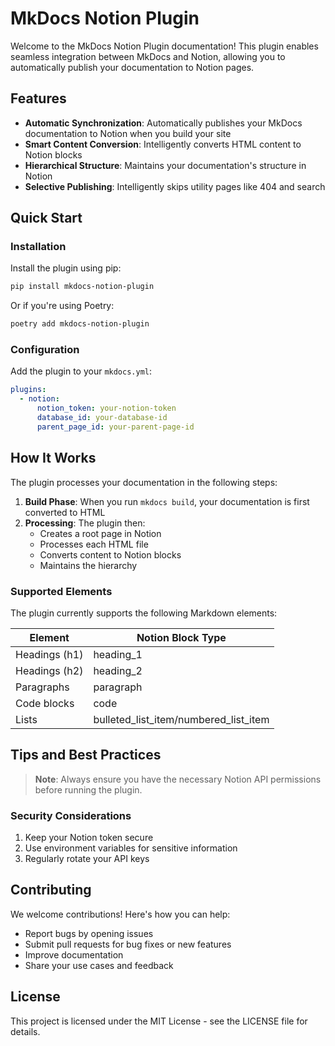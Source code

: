 # MkDocs Notion Plugin

Welcome to the MkDocs Notion Plugin documentation! This plugin enables seamless integration between MkDocs and Notion, allowing you to automatically publish your documentation to Notion pages.

## Features

- **Automatic Synchronization**: Automatically publishes your MkDocs documentation to Notion when you build your site
- **Smart Content Conversion**: Intelligently converts HTML content to Notion blocks
- **Hierarchical Structure**: Maintains your documentation's structure in Notion
- **Selective Publishing**: Intelligently skips utility pages like 404 and search

## Quick Start

### Installation

Install the plugin using pip:

```bash
pip install mkdocs-notion-plugin
```

Or if you're using Poetry:

```bash
poetry add mkdocs-notion-plugin
```

### Configuration

Add the plugin to your `mkdocs.yml`:

```yaml
plugins:
  - notion:
      notion_token: your-notion-token
      database_id: your-database-id
      parent_page_id: your-parent-page-id
```

## How It Works

The plugin processes your documentation in the following steps:

1. **Build Phase**: When you run `mkdocs build`, your documentation is first converted to HTML
2. **Processing**: The plugin then:
   - Creates a root page in Notion
   - Processes each HTML file
   - Converts content to Notion blocks
   - Maintains the hierarchy

### Supported Elements

The plugin currently supports the following Markdown elements:

| Element | Notion Block Type |
|---------|------------------|
| Headings (h1) | heading_1 |
| Headings (h2) | heading_2 |
| Paragraphs | paragraph |
| Code blocks | code |
| Lists | bulleted_list_item/numbered_list_item |

## Tips and Best Practices

> **Note**: Always ensure you have the necessary Notion API permissions before running the plugin.

### Security Considerations

1. Keep your Notion token secure
2. Use environment variables for sensitive information
3. Regularly rotate your API keys

## Contributing

We welcome contributions! Here's how you can help:

- Report bugs by opening issues
- Submit pull requests for bug fixes or new features
- Improve documentation
- Share your use cases and feedback

## License

This project is licensed under the MIT License - see the LICENSE file for details.
